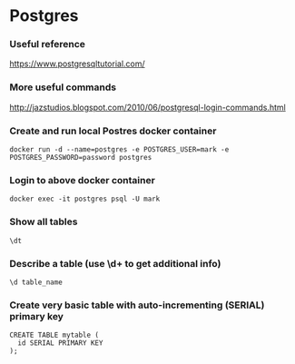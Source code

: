 # Postgres

### Useful reference 
https://www.postgresqltutorial.com/

### More useful commands
http://jazstudios.blogspot.com/2010/06/postgresql-login-commands.html

### Create and run local Postres docker container
```shell
docker run -d --name=postgres -e POSTGRES_USER=mark -e POSTGRES_PASSWORD=password postgres
```

### Login to above docker container
```shell
docker exec -it postgres psql -U mark
```

### Show all tables
```shell
\dt
```

### Describe a table (use \d+ to get additional info)
```shell
\d table_name
```

### Create very basic table with auto-incrementing (SERIAL) primary key
```shell
CREATE TABLE mytable (
  id SERIAL PRIMARY KEY
);
```
